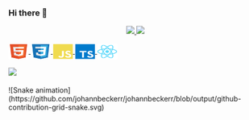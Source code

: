 ### Hi there 👋

<div align="center">
  <a href="https://github.com/johannbeckerr">
  <img height="180em" src="https://github-readme-stats.vercel.app/api?username=johannbeckerr&show_icons=true&theme=dracula&include_all_commits=true&count_private=true"/>
  <img height="180em" src="https://github-readme-stats.vercel.app/api/top-langs/?username=johannbeckerr&layout=compact&langs_count=7&theme=dracula"/>
</div>  
  
  
<div style="display: inline_block"><br>
  <img align="center" alt="Johann-HTML" height="30" width="40" src="https://raw.githubusercontent.com/devicons/devicon/master/icons/html5/html5-original.svg">
  <img align="center" alt="Johann-CSS" height="30" width="40" src="https://raw.githubusercontent.com/devicons/devicon/master/icons/css3/css3-original.svg">
  <img align="center" alt="Johann-Js" height="30" width="40" src="https://raw.githubusercontent.com/devicons/devicon/master/icons/javascript/javascript-plain.svg">
  <img align="center" alt="Johann-Ts" height="30" width="40" src="https://raw.githubusercontent.com/devicons/devicon/master/icons/typescript/typescript-plain.svg">
  <img align="center" alt="Johann-React" height="30" width="40" src="https://raw.githubusercontent.com/devicons/devicon/master/icons/react/react-original.svg">
</div>
  
  <div style="display: inline_block"><br>
    <a href="" target="_blank"><img src="https://img.shields.io/badge/-LinkedIn-%230077B5?style=for-the-badge&logo=linkedin&logoColor=white" target="_blank"></a> 

</div>
  
  <div style="display: inline_block"><br>
![Snake animation](https://github.com/johannbeckerr/johannbeckerr/blob/output/github-contribution-grid-snake.svg)
</div>
  
  
  
  
    
